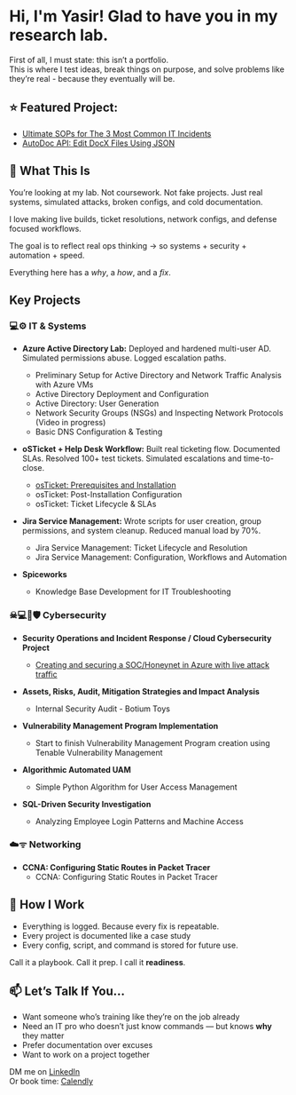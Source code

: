 # Hi, I'm Yasir! Glad to have you in my research lab.

First of all, I must state: this isn’t a portfolio.  
This is where I test ideas, break things on purpose, and solve problems like they’re real - because they eventually will be.

## ⭐ Featured Project:
- [Ultimate SOPs for The 3 Most Common IT Incidents](https://github.com/yasir-ai/SuperSOPs/tree/main#stakeholder-communication-templates)
- [AutoDoc API: Edit DocX Files Using JSON](https://github.com/yasir-ai/AutoDoc-API)

## 🔬 What This Is

You’re looking at my lab. Not coursework. Not fake projects. Just real systems, simulated attacks, broken configs, and cold documentation.

I love making live builds, ticket resolutions, network configs, and defense focused workflows.

The goal is to reflect real ops thinking -> so systems + security + automation + speed.

Everything here has a *why*, a *how*, and a *fix*.



## Key Projects
  ### 💻⚙️ IT & Systems
  
  - **Azure Active Directory Lab:**  Deployed and hardened multi-user AD. Simulated permissions abuse. Logged escalation paths.
    - Preliminary Setup for Active Directory and Network Traffic Analysis with Azure VMs
    - Active Directory Deployment and Configuration
    - Active Directory: User Generation
    - Network Security Groups (NSGs) and Inspecting Network Protocols (Video in progress)
    - Basic DNS Configuration & Testing
      
- **oSTicket + Help Desk Workflow:** Built real ticketing flow. Documented SLAs. Resolved 100+ test tickets. Simulated escalations and time-to-close.
  - [osTicket: Prerequisites and Installation](https://github.com/yasir-ai/osticket-install)
  - osTicket: Post-Installation Configuration
  - osTicket: Ticket Lifecycle & SLAs
    
- **Jira Service Management:** Wrote scripts for user creation, group permissions, and system cleanup. Reduced manual load by 70%.
  - Jira Service Management: Ticket Lifecycle and Resolution
  - Jira Service Management: Configuration, Workflows and Automation
 
- **Spiceworks**
  - Knowledge Base Development for IT Troubleshooting

### ☠💻🔑🛡 Cybersecurity

- **Security Operations and Incident Response / Cloud Cybersecurity Project**
  - [Creating and securing a SOC/Honeynet in Azure with live attack traffic](https://github.com/yasir-ai/Honeynet-SOC)

- **Assets, Risks, Audit, Mitigation Strategies and Impact Analysis**
  - Internal Security Audit - Botium Toys
    
- **Vulnerability Management Program Implementation**
  - Start to finish Vulnerability Management Program creation using Tenable Vulnerability Management
 
- **Algorithmic Automated UAM**
  - Simple Python Algorithm for User Access Management
  
- **SQL-Driven Security Investigation**
  - Analyzing Employee Login Patterns and Machine Access

### ☁️ᯤ Networking

- **CCNA: Configuring Static Routes in Packet Tracer**
  - CCNA: Configuring Static Routes in Packet Tracer


## 📓 How I Work

- Everything is logged. Because every fix is repeatable.
- Every project is documented like a case study
- Every config, script, and command is stored for future use.

Call it a playbook. Call it prep. I call it **readiness**.



## 📫 Let’s Talk If You...

- Want someone who’s training like they’re on the job already
- Need an IT pro who doesn’t just know commands — but knows **why** they matter
- Prefer documentation over excuses
- Want to work on a project together

DM me on [LinkedIn](https://your-linkedin-url)  
Or book time: [Calendly](https://your-calendly-link)
